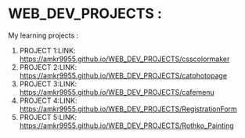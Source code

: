 # WEB_DEV_PROJECTS :
My learning projects :
1.  PROJECT 1:LINK:
 https://amkr9955.github.io/WEB_DEV_PROJECTS/csscolormaker
2.  PROJECT 2:LINK:
 https://amkr9955.github.io/WEB_DEV_PROJECTS/catphotopage
3.  PROJECT 3:LINK:
 https://amkr9955.github.io/WEB_DEV_PROJECTS/cafemenu
4.  PROJECT 4:LINK:
 https://amkr9955.github.io/WEB_DEV_PROJECTS/RegistrationForm
5.  PROJECT 5:LINK:
  https://amkr9955.github.io/WEB_DEV_PROJECTS/Rothko_Painting
